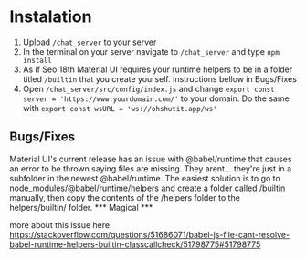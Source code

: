 # Instalation
1. Upload `/chat_server` to your server
2. In the terminal on your server navigate to `/chat_server` and type `npm install`
3. As if Seo 18th Material UI requires your runtime helpers to be in a folder titled `/builtin` that you create yourself.  Instructions bellow in Bugs/Fixes
4. Open `/chat_server/src/config/index.js` and change `export const server = 'https://www.yourdomain.com/'` to your domain.  Do the same with `export const wsURL = 'ws://ohshutit.app/ws'`

## Bugs/Fixes
Material UI's current release has an issue with @babel/runtime that causes an error to be thrown saying files are missing.  They arent... they're just in a subfolder in the newest @babel/runtime. The easiest solution is to go to node_modules/@babel/runtime/helpers and create a folder called /builtin manually, then copy the contents of the /helpers folder to the helpers/builtin/ folder. *** Magical ***

more about this issue here:
https://stackoverflow.com/questions/51686071/babel-js-file-cant-resolve-babel-runtime-helpers-builtin-classcallcheck/51798775#51798775